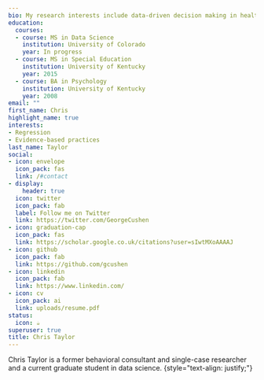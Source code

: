 ```yaml
---
bio: My research interests include data-driven decision making in health care.
education:
  courses:
  - course: MS in Data Science
    institution: University of Colorado
    year: In progress
  - course: MS in Special Education
    institution: University of Kentucky
    year: 2015
  - course: BA in Psychology
    institution: University of Kentucky
    year: 2008
email: ""
first_name: Chris
highlight_name: true
interests:
- Regression
- Evidence-based practices
last_name: Taylor
social:
- icon: envelope
  icon_pack: fas
  link: /#contact
- display:
    header: true
  icon: twitter
  icon_pack: fab
  label: Follow me on Twitter
  link: https://twitter.com/GeorgeCushen
- icon: graduation-cap
  icon_pack: fas
  link: https://scholar.google.co.uk/citations?user=sIwtMXoAAAAJ
- icon: github
  icon_pack: fab
  link: https://github.com/gcushen
- icon: linkedin
  icon_pack: fab
  link: https://www.linkedin.com/
- icon: cv
  icon_pack: ai
  link: uploads/resume.pdf
status:
  icon: ☕️
superuser: true
title: Chris Taylor
---
```


Chris Taylor is a former behavioral consultant and single-case researcher and a current graduate student in data science.
{style="text-align: justify;"}
